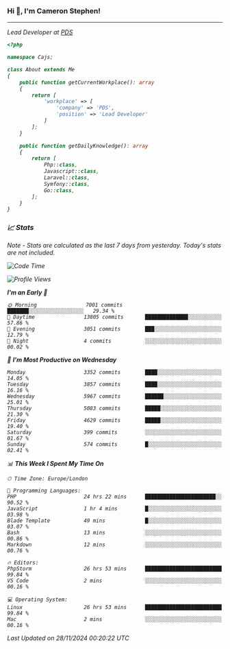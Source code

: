 ### Hi 👋, I'm Cameron Stephen!
<hr>
<p><em>Lead Developer at <a href="https://prindatasolutions.co.uk">PDS</a></p>


```php
<?php

namespace Cajs;

class About extends Me
{
    public function getCurrentWorkplace(): array
    {
        return [
            'workplace' => [
                'company' => 'PDS',
                'position' => 'Lead Developer'
            ]
        ];
    }

    public function getDailyKnowledge(): array
    {
        return [
            Php::class,
            Javascript::class,
            Laravel::class,
            Symfony::class,
            Go::class,
        ];
    }
}
```

### 📈 Stats
<p><em>Note - Stats are calculated as the last 7 days from yesterday. Today's stats are not included.</em></p>


<!--START_SECTION:waka-->
![Code Time](http://img.shields.io/badge/Code%20Time-4%2C092%20hrs%2010%20mins-blue)

![Profile Views](http://img.shields.io/badge/Profile%20Views-0-blue)

**I'm an Early 🐤** 

```text
🌞 Morning                7001 commits        ███████░░░░░░░░░░░░░░░░░░   29.34 % 
🌆 Daytime                13805 commits       ██████████████░░░░░░░░░░░   57.86 % 
🌃 Evening                3051 commits        ███░░░░░░░░░░░░░░░░░░░░░░   12.79 % 
🌙 Night                  4 commits           ░░░░░░░░░░░░░░░░░░░░░░░░░   00.02 % 
```
📅 **I'm Most Productive on Wednesday** 

```text
Monday                   3352 commits        ████░░░░░░░░░░░░░░░░░░░░░   14.05 % 
Tuesday                  3857 commits        ████░░░░░░░░░░░░░░░░░░░░░   16.16 % 
Wednesday                5967 commits        ██████░░░░░░░░░░░░░░░░░░░   25.01 % 
Thursday                 5083 commits        █████░░░░░░░░░░░░░░░░░░░░   21.30 % 
Friday                   4629 commits        █████░░░░░░░░░░░░░░░░░░░░   19.40 % 
Saturday                 399 commits         ░░░░░░░░░░░░░░░░░░░░░░░░░   01.67 % 
Sunday                   574 commits         █░░░░░░░░░░░░░░░░░░░░░░░░   02.41 % 
```


📊 **This Week I Spent My Time On** 

```text
🕑︎ Time Zone: Europe/London

💬 Programming Languages: 
PHP                      24 hrs 22 mins      ███████████████████████░░   90.52 % 
JavaScript               1 hr 4 mins         █░░░░░░░░░░░░░░░░░░░░░░░░   03.98 % 
Blade Template           49 mins             █░░░░░░░░░░░░░░░░░░░░░░░░   03.07 % 
Bash                     13 mins             ░░░░░░░░░░░░░░░░░░░░░░░░░   00.86 % 
Markdown                 12 mins             ░░░░░░░░░░░░░░░░░░░░░░░░░   00.76 % 

🔥 Editors: 
PhpStorm                 26 hrs 53 mins      █████████████████████████   99.84 % 
VS Code                  2 mins              ░░░░░░░░░░░░░░░░░░░░░░░░░   00.16 % 

💻 Operating System: 
Linux                    26 hrs 53 mins      █████████████████████████   99.84 % 
Mac                      2 mins              ░░░░░░░░░░░░░░░░░░░░░░░░░   00.16 % 
```


 Last Updated on 28/11/2024 00:20:22 UTC
<!--END_SECTION:waka-->
